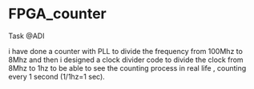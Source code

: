 # FPGA_counter
Task @ADI

i have done a counter with PLL to divide the frequency from 100Mhz to 8Mhz and then i designed a clock divider code to divide the clock from 8Mhz to 1hz to be able to see the counting process in real life , counting every 1 second (1/1hz=1 sec). 
